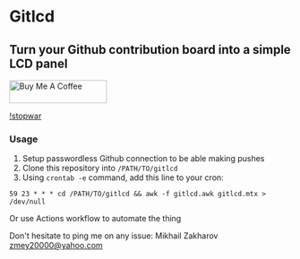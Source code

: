 # Gitlcd

## Turn your Github contribution board into a simple LCD panel

<a href="https://www.buymeacoffee.com/mezantrop" target="_blank"><img src="https://cdn.buymeacoffee.com/buttons/default-orange.png" alt="Buy Me A Coffee" height="41" width="174"></a>

[!stopwar](https://mezzantrop.files.wordpress.com/2023/03/2023-03-06.png)

### Usage

1. Setup passwordless Github connection to be able making pushes
2. Clone this repository into `/PATH/TO/gitlcd`
3. Using `crontab -e` command, add this line to your cron:

`59 23 * * * cd /PATH/TO/gitlcd && awk -f gitlcd.awk gitlcd.mtx > /dev/null`

Or use Actions workflow to automate the thing

Don't hesitate to ping me on any issue: Mikhail Zakharov <zmey20000@yahoo.com>
